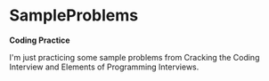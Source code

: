 # SampleProblems
**Coding Practice**

I'm just practicing some sample problems from Cracking the Coding Interview and Elements of Programming Interviews.
